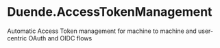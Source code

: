 # Duende.AccessTokenManagement
Automatic Access Token management for machine to machine and user-centric OAuth and OIDC flows
